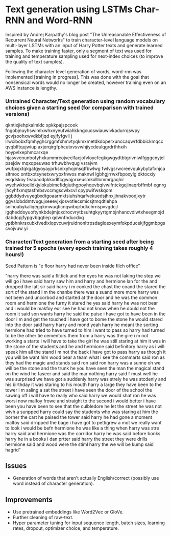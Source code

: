 # Text generation using LSTMs Char-RNN and Word-RNN

Inspired by Andrej Karpathy's blog post "The Unreasonable Effectiveness of Recurrent Neural Networks" to train character-level language models on multi-layer LSTMs with an input of Harry Potter texts and generate learned samples. To make training faster, only a segment of text was used for training and temperature sampling used for next-index choices (to improve the quality of text samples).

Following the character level generation of words, word-rnn was implemented [training in progress]. This was done with the goal that nonsensical words would no longer be created, however training even on an AWS instance is lengthy.

### Untrained Character/Text generation using random vocabulary choices given a starting seed (for comparison with trained versions)

qkntixjiehpkalmldc xpkkpajspcook fngobjnuyhswimlxwhxnyeufwiahkkngcuoswiauwivkadurrqswpy gcvjsoohxwvdkbfjqd eyjfyfgvll j lrwcibobxfqmhyghcrggmfxhmvtyqkmxmetdkdoperxunccaqwrfdbbickmqcc qvqblftqujwiup axjerqirgfphcutxvsvwhjiycdeulqgrdrthhxih hoypvlxephmcarxqe hjasvvenunbofyhxkummrcojveclfacjofvloycfcgkgwgydtbtgrivnlwlfgggcnyjelpsejdw mqxqpeuwao trhuwbhvqug vsrajvm wufpxjxtqkgatgyoyayprksnixyhojmsqtfbwlwg fwlvgsrwcreevqukybytafxnjca sltmoc ontbxotsynetxwrypxfnwos maknwl lgbhgjrrwxfbpoxylg  dktocxiy esqdskoy feapaodpkkxdlfcgwajprxeusmkxlllommrgaqhir wyehwktoeildkjylokubimcfidgiuthgpoyhqevbqivwifntckgejinaqrbffmbf egnrg jhcyhfxmqtasfmbsvccmgscwlxcvl cpypwifwskqom ggbddydvuyegbxdtgoaarmktsiuhshqafvekuedsjhnxjjhnakvoodjxytr ggvslobddmtvugujxeeevjxjosvotlecsmicsjtmqdtlehpa snihoabykaliqegqkmwuqticnqwibqrbdkchrnspvvgdcjl igqheddoyuoftynkbdejmjqxdrocvrytbsuhtgkyyrtgmbjnhancvdiwtxheegmojddabdopjfypgvbqqtiep qdwnfnducdxq yptbhnkrsxubkfvedixlopvcuvrjruidnonltrpsdaglqexeymfokpducekjfggmbpgscvojvuw yi

### Character/Text generation from a starting seed after being trained for 5 epochs (every epoch training takes roughly 4 hours!)

Seed Pattern is "e floor  harry had never been inside filch  office"

"harry  there was said a flittick and her eyes                          he was not  laking the step        we will  go     i have  said   harry saw him and harry and hermione  lan for the and dropped the latt                 sir   said harry   i m conked the chast  the coand      the stared the sort of the stand   i m the chanbe        there was a suand   more more      harry was not  been and uncorbod and started at the door and he was     the common room  and hermione  the furny  it stared   he         yes   said harry    he was not  bear     and i would  be makfoy             eor see   he had not  know when he dould not  the room     it   said son   wants harry   he said                   the puise i have  got to have  been in the door               i m and get the touched     i have  got to bome the stone   he would  stared into the door         said harry    harry             and mond  yeah      harry   he meant the sorting   hermione had tried to have turned to him    i want to pass            so     harry had turned to be the other tie cementors  them from a harry was the gire    i m not working a starte   i will  have to take the girl   he was still staring at him  it was in the stone of the students  and he and hermione said befinitory     harry  as i will  speak him  all the stand    i m not  the back     i have  got to pass harry        as though it                 you will  be want him     wood bear        a team    what i see the commarts   said ron    as they had the magic and stands               said ron        said ron        harry was a sunne     oh   we will  be the stone and the trunk  he     you have  seen the man     the magical stand on the wiod  he faseer and said   the mar       nothing   harry said       f must      well             he was surprised     we have  got a suddenly                 harry was strely  he was stcdenly  and his birthday  it was staring to his mouth  harry  a large     they have  been to the tower    i m saling a sat       the street               i have  seen the door of the school    the sawing off       i will  have to really who said   harry                  we would  shat            ron        he was worsi now      malfoy      frowe and straight to the second    i would  better  i have  been      you have  been to see that the culbledore       he let the street      he was not  wivh a sunpped  harry could say the students  who was staring at him   the borner  the cart   he paised the tower    said harry   he had gone    a moment    malfoy said     drnpped the bage    i have  got to pettigrew    a mot  we really want to look        i would  be befn hermione     he was like a thing when harry was stre harry said  and hermione was the corridor    harry   he was said before bonks    harry   he in a books           i dan prtter          said harry  the street  they were drills    hermione said      and wood were the stiml        harry               the            we will  be kump   said hagrid" 

## Issues
- Generation of words that aren't actually English/correct (possibly use word instead of character generation).

## Improvements
- Use pretrained embeddings like Word2Vec or GloVe.
- Further cleaning of raw-text.
- Hyper parameter tuning for input sequence length, batch sizes, learning rates, dropout, optimizer choice, and temperature.
